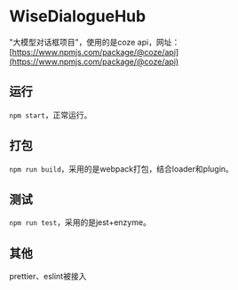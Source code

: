 # WiseDialogueHub

"大模型对话框项目"，使用的是coze api，网址：[https://www.npmjs.com/package/@coze/api](https://www.npmjs.com/package/@coze/api)

## 运行

`npm start`，正常运行。

## 打包

`npm run build`，采用的是webpack打包，结合loader和plugin。

## 测试

`npm run test`，采用的是jest+enzyme。

## 其他

prettier、eslint被接入
